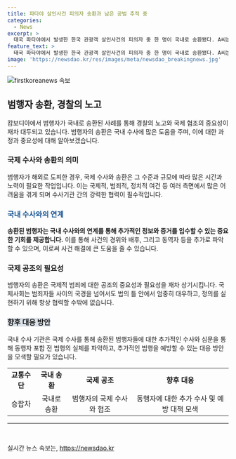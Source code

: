 ```yaml
---
title: 파타야 살인사건 피의자 송환과 남은 공범 추적 중
categories:
  - News
excerpt: >
  태국 파타야에서 발생한 한국 관광객 살인사건의 피의자 중 한 명이 국내로 송환됐다. A씨는 한국 관광객을 살해한 혐의로 캄보디아에서 첩보를 입수한 경찰에 의해 검거됐으며, 공범 B씨는 국내에서 재판을 받고 있다. 경찰은 A씨의 송환으로 두 사람의 진술을 비교하여 범행의 실체를 밝히고, 해외 도피 중인 다른 피의자도 국제공조를 통해 검거할 방침이다.
feature_text: >
  태국 파타야에서 발생한 한국 관광객 살인사건의 피의자 중 한 명이 국내로 송환됐다. A씨는 한국 관광객을 살해한 혐의로 캄보디아에서 첩보를 입수한 경찰에 의해 검거됐으며, 공범 B씨는 국내에서 재판을 받고 있다. 경찰은 A씨의 송환으로 두 사람의 진술을 비교하여 범행의 실체를 밝히고, 해외 도피 중인 다른 피의자도 국제공조를 통해 검거할 방침이다.
image: 'https://newsdao.kr/res/images/meta/newsdao_breakingnews.jpg'
---
```


<p><img src="https://newsdao.kr/res/images/meta/newsdao_breakingnews.jpg" alt="firstkoreanews 속보" /></p>

<h2 data-ke-size="size26">범행자 송환, 경찰의 노고</h2>

<p data-ke-size="size16">캄보디아에서 범행자가 국내로 송환된 사례를 통해 경찰의 노고와 국제 협조의 중요성이 재차 대두되고 있습니다. 범행자의 송환은 국내 수사에 많은 도움을 주며, 이에 대한 과정과 중요성에 대해 알아보겠습니다.</p>

<h3>국제 수사와 송환의 의미</h3>

<p data-ke-size="size16">범행자가 해외로 도피한 경우, 국제 수사와 송환은 그 수준과 규모에 따라 많은 시간과 노력이 필요한 작업입니다. 이는 국제적, 범죄적, 정치적 여건 등 여러 측면에서 많은 어려움을 겪게 되며 수사기관 간의 강력한 협력이 필수적입니다. </p>

<h3><span style="color: #1a5490;">국내 수사와의 연계</span></h3>

<p data-ke-size="size16"><b>송환된 범행자는 국내 수사와의 연계를 통해 추가적인 정보와 증거를 입수할 수 있는 중요한 기회를 제공합니다.</b> 이를 통해 사건의 경위와 배후, 그리고 동역자 등을 추가로 파악할 수 있으며, 이로써 사건 해결에 큰 도움을 줄 수 있습니다.</p>

<h3>국제 공조의 필요성</h3>

<p data-ke-size="size16">범행자의 송환은 국제적 범죄에 대한 공조의 중요성과 필요성을 재차 상기시킵니다. 국제사회는 범죄자들 사이의 국경을 넘어서도 법의 틀 안에서 엄중히 대우하고, 정의를 실현하기 위해 항상 협력할 수밖에 없습니다.</p>

<h3><span style="background-color: #21538527;"><b>향후 대응 방안</b></span></h3>

<p data-ke-size="size16">국내 수사 기관은 국제 수사를 통해 송환된 범행자들에 대한 추가적인 수사와 심문을 통해 동행자 포함 전 범행의 실체를 파악하고, 추가적인 범행을 예방할 수 있는 대응 방안을 모색할 필요가 있습니다.</p>

<table>
    <tr>
        <td style="text-align: center; height: 17px;"><b>교통수단</b></td>
        <td style="text-align: center; height: 17px;"><b>국내 송환</b></td>
        <td style="text-align: center; height: 17px;"><b>국제 공조</b></td>
        <td style="text-align: center; height: 17px;"><b>향후 대응</b></td>
    </tr>
    <tr>
        <td style="text-align: center; height: 17px;">승합차</td>
        <td style="text-align: center; height: 17px;">국내로 송환</td>
        <td style="text-align: center; height: 17px;">범행자의 국제 수사와 협조</td>
        <td style="text-align: center; height: 17px;">동행자에 대한 추가 수사 및 예방 대책 모색</td>
    </tr>
</table>

<hr data-ke-size="size16">

<p data-ke-size="size16">&nbsp;</p>
실시간 뉴스 속보는, <a href="https://newsdao.kr" rel="dofollow">https://newsdao.kr</a>


